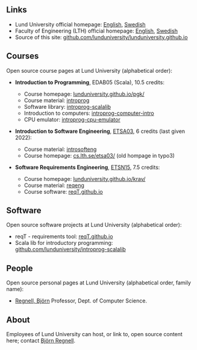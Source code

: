 ## Links

* Lund University official homepage: [English](https://www.lunduniversity.lu.se/), [Swedish](https://www.lu.se/)
* Faculty of Engineering (LTH) official homepage: [English](https://www.lth.se/english/), [Swedish](https://www.lth.se/)
* Source of this site: [github.com/lunduniversity/lunduniversity.github.io](https://github.com/lunduniversity/lunduniversity.github.io)

## Courses

Open source course pages at Lund University (alphabetical order):

* **Introduction to Programming**, EDAB05 (Scala), 10.5 credits:  
  * Course homepage: [lunduniversity.github.io/pgk/](pgk)
  * Course material: [introprog](https://github.com/lunduniversity/introprog)
  * Software library: [introprog-scalalib](https://github.com/lunduniversity/introprog-scalalib)
  * Introduction to computers: [introprog-computer-intro](https://github.com/lunduniversity/introprog-computer-intro)
  * CPU emulator: [introprog-cpu-emulator](https://github.com/lunduniversity/introprog-cpu-emulator)

* **Introduction to Software Engineering**, [ETSA03](https://kurser.lth.se/kursplaner/20_21/ETSA03.html), 6 credits (last given 2022):
  * Course material: [introsofteng](https://github.com/lunduniversity/introsofteng)
  * Course homepage: [cs.lth.se/etsa03/](https://cs.lth.se/etsa03/) (old hompage in typo3)
  

* **Software Requirements Engineering**, [ETSN15](https://kurser.lth.se/kursplaner/senaste/ETSN15.html), 7.5 credits: 
  * Course homepage: [lunduniversity.github.io/krav/](krav)
  * Course material: [reqeng](https://github.com/lunduniversity/reqeng)
  * Course software: [reqT.github.io](https://reqt.github.io/)


## Software

Open source software projects at Lund University (alphabetical order):

* reqT - requirements tool:  [reqT.github.io](https://reqt.github.io/)
* Scala lib for introductory programming: [github.com/lunduniversity/introprog-scalalib](https://github.com/lunduniversity/introprog-scalalib)


## People

Open source personal pages at Lund University (alphabetical order, family name):

* [Regnell, Björn](https://cs.lth.se/bjorn-regnell/) Professor, Dept. of Computer Science.

## About

Employees of Lund University can host, or link to, open source content here; contact [Björn Regnell](https://cs.lth.se/bjorn-regnell/).
